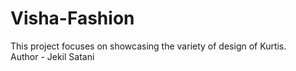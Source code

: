 # Visha-Fashion
This project focuses on showcasing the variety of design of Kurtis.
<br>
Author - Jekil Satani
